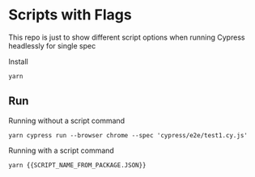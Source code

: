 # Scripts with Flags

This repo is just to show different script options when running Cypress headlessly for single spec

Install
```
yarn
```

## Run

Running without a script command
```
yarn cypress run --browser chrome --spec 'cypress/e2e/test1.cy.js' 
```

Running with a script command
```
yarn {{SCRIPT_NAME_FROM_PACKAGE.JSON}}
```
